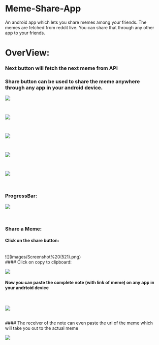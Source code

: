 # Meme-Share-App
An android app which lets you share memes among your friends. The memes are fetched from reddit live. You can share that through any other app to your friends.


# OverView:

### Next button will fetch the next meme from API
### Share button can be used to share the meme anywhere through any app in your android device.

![](images/Screenshot%20(504).png)



</br>


![](images/Screenshot%20(509).png)

</br>

![](images/Screenshot%20(514).png)

</br>

![](images/Screenshot%20(515).png)

</br>


![](images/Screenshot%20(507).png)


</br>


### ProgressBar:



![](images/Screenshot%20(519).png)

</br>

### Share a Meme:

#### Click on the share button:

</br>
![](images/Screenshot%20(521).png)

</br>
#### Click on copy to clipboard:

</br>

![](images/Screenshot%20(522).png)
</br>

#### Now you can paste the complete note (with link of meme) on any app in your andrtoid device
</br>

![](images/Screenshot%20(523).png)


</br>
#### The receiver of the note can even paste the url of the meme which will take you out to the actual meme 

</br>

![](images/Screenshot%20(524).png)

</br>




